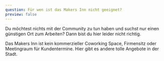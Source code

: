 ```yaml
---
question: Für wen ist das Makers Inn nicht geeignet?
preview: false
---
```


Du möchtest nichts mit der Community zu tun haben und suchst nur einen günstigen Ort zum Arbeiten? Dann bist du hier leider nicht richtig.

Das Makers Inn ist kein kommerzieller Coworking Space, Firmensitz oder Meetingraum für Kundentermine. Hier gibt es andere tolle Angebote in der Stadt.
